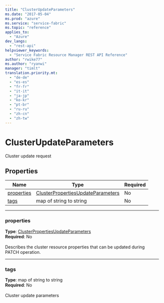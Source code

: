 ```yaml
---
title: "ClusterUpdateParameters"
ms.date: "2017-05-04"
ms.prod: "azure"
ms.service: "service-fabric"
ms.topic: "reference"
applies_to: 
  - "Azure"
dev_langs: 
  - "rest-api"
helpviewer_keywords: 
  - "Service Fabric Resource Manager REST API Reference"
author: "rwike77"
ms.author: "ryanwi"
manager: "timlt"
translation.priority.mt: 
  - "de-de"
  - "es-es"
  - "fr-fr"
  - "it-it"
  - "ja-jp"
  - "ko-kr"
  - "pt-br"
  - "ru-ru"
  - "zh-cn"
  - "zh-tw"
---
```

# ClusterUpdateParameters

Cluster update request

## Properties
| Name | Type | Required |
| --- | --- | --- |
| [properties](#properties) | [ClusterPropertiesUpdateParameters](sfrp-model-clusterpropertiesupdateparameters.md) | No |
| [tags](#tags) | map of string to string | No |

____
### properties
__Type__: [ClusterPropertiesUpdateParameters](sfrp-model-clusterpropertiesupdateparameters.md) <br/>
__Required__: No<br/>
<br/>
Describes the cluster resource properties that can be updated during PATCH operation.

____
### tags
__Type__: map of string to string <br/>
__Required__: No<br/>
<br/>
Cluster update parameters

